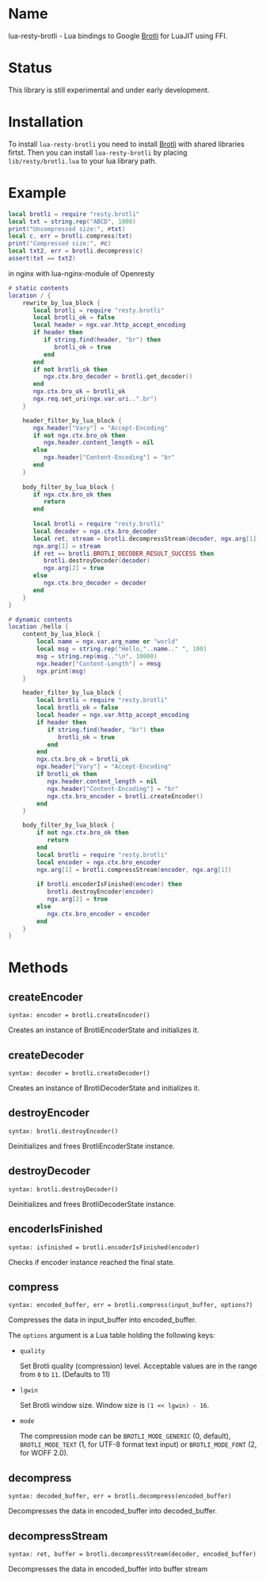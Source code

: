 Name
====
lua-resty-brotli - Lua bindings to Google
[Brotli](https://github.com/google/brotli) for LuaJIT using FFI.


Status
======
This library is still experimental and under early development.


Installation
============
To install `lua-resty-brotli` you need to install
[Brotli](https://github.com/google/brotli#build-instructions)
with shared libraries firtst.
Then you can install `lua-resty-brotli` by placing `lib/resty/brotli.lua` to
your lua library path.


Example
=======
```` lua
local brotli = require "resty.brotli"
local txt = string.rep("ABCD", 1000)
print("Uncompressed size:", #txt)
local c, err = brotli.compress(txt)
print("Compressed size:", #c)
local txt2, err = brotli.decompress(c)
assert(txt == txt2)
````

in nginx with lua-nginx-module of Openresty
```` lua
# static contents
location / {
    rewrite_by_lua_block {
       local brotli = require "resty.brotli"
       local brotli_ok = false
       local header = ngx.var.http_accept_encoding
       if header then
          if string.find(header, "br") then
             brotli_ok = true
          end
       end
       if not brotli_ok then
          ngx.ctx.bro_decoder = brotli.get_decoder()
       end
       ngx.ctx.bro_ok = brotli_ok       
       ngx.req.set_uri(ngx.var.uri..".br")    
    }

    header_filter_by_lua_block {
       ngx.header["Vary"] = "Accept-Encoding"                
       if not ngx.ctx.bro_ok then
          ngx.header.content_length = nil
       else
          ngx.header["Content-Encoding"] = "br"
       end
    }
    
    body_filter_by_lua_block {
       if ngx.ctx.bro_ok then
          return
       end
    
       local brotli = require "resty.brotli"
       local decoder = ngx.ctx.bro_decoder
       local ret, stream = brotli.decompressStream(decoder, ngx.arg[1])
       ngx.arg[1] = stream
       if ret == brotli.BROTLI_DECODER_RESULT_SUCCESS then
          brotli.destroyDecoder(decoder)
          ngx.arg[2] = true
       else
          ngx.ctx.bro_decoder = decoder
       end
    }
}

# dynamic contents
location /hello {
    content_by_lua_block {
        local name = ngx.var.arg_name or "world"
        local msg = string.rep("Hello,"..name.." ", 100)
        msg = string.rep(msg.."\n", 10000)
        ngx.header["Content-Length"] = #msg 
        ngx.print(msg)
    }

    header_filter_by_lua_block {
        local brotli = require "resty.brotli"
        local brotli_ok = false
        local header = ngx.var.http_accept_encoding
        if header then
           if string.find(header, "br") then
              brotli_ok = true
           end
        end
        ngx.ctx.bro_ok = brotli_ok
        ngx.header["Vary"] = "Accept-Encoding"
        if brotli_ok then
           ngx.header.content_length = nil
           ngx.header["Content-Encoding"] = "br"
           ngx.ctx.bro_encoder = brotli.createEncoder()
        end
    }

    body_filter_by_lua_block {
        if not ngx.ctx.bro_ok then
           return
        end                
        local brotli = require "resty.brotli"
        local encoder = ngx.ctx.bro_encoder
        ngx.arg[1] = brotli.compressStream(encoder, ngx.arg[1])
        
        if brotli.encoderIsFinished(encoder) then
           brotli.destroyEncoder(encoder)
           ngx.arg[2] = true
        else
           ngx.ctx.bro_encoder = encoder
        end
    }
}
````

Methods
=======

createEncoder
-----------
`syntax: encoder = brotli.createEncoder()`

Creates an instance of BrotliEncoderState and initializes it.

createDecoder
-------------
`syntax: decoder = brotli.createDecoder()`

Creates an instance of BrotliDecoderState and initializes it.

destroyEncoder
--------------
`syntax: brotli.destroyEncoder()`

Deinitializes and frees BrotliEncoderState instance.

destroyDecoder
--------------
`syntax: brotli.destroyDecoder()`

Deinitializes and frees BrotliDecoderState instance.

encoderIsFinished
-----------------
`syntax: isfinished = brotli.encoderIsFinished(encoder)`

Checks if encoder instance reached the final state.

compress
--------
`syntax: encoded_buffer, err = brotli.compress(input_buffer, options?)`

Compresses the data in input_buffer into encoded_buffer.

The `options` argument is a Lua table holding the following keys:

* `quality`

    Set Brotli quality (compression) level.
    Acceptable values are in the range from `0` to `11`.
    (Defaults to 11)

* `lgwin`

    Set Brotli window size. Window size is `(1 << lgwin) - 16`.

* `mode`

    The compression mode can be `BROTLI_MODE_GENERIC` (0, default),
   `BROTLI_MODE_TEXT` (1, for UTF-8 format text input) or
   `BROTLI_MODE_FONT` (2, for WOFF 2.0).

decompress
----------
`syntax: decoded_buffer, err = brotli.decompress(encoded_buffer)`

Decompresses the data in encoded_buffer into decoded_buffer.

decompressStream
----------------
`syntax: ret, buffer = brotli.decompressStream(decoder, encoded_buffer)`

Decompresses the data in encoded_buffer into buffer stream


